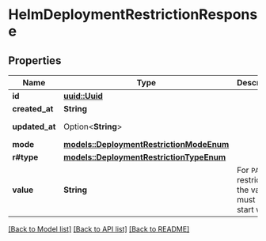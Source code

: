 # HelmDeploymentRestrictionResponse

## Properties

Name | Type | Description | Notes
------------ | ------------- | ------------- | -------------
**id** | [**uuid::Uuid**](uuid::Uuid.md) |  | [readonly]
**created_at** | **String** |  | [readonly]
**updated_at** | Option<**String**> |  | [optional][readonly]
**mode** | [**models::DeploymentRestrictionModeEnum**](DeploymentRestrictionModeEnum.md) |  | 
**r#type** | [**models::DeploymentRestrictionTypeEnum**](DeploymentRestrictionTypeEnum.md) |  | 
**value** | **String** | For `PATH` restrictions, the value must not start with `/` | 

[[Back to Model list]](../README.md#documentation-for-models) [[Back to API list]](../README.md#documentation-for-api-endpoints) [[Back to README]](../README.md)


